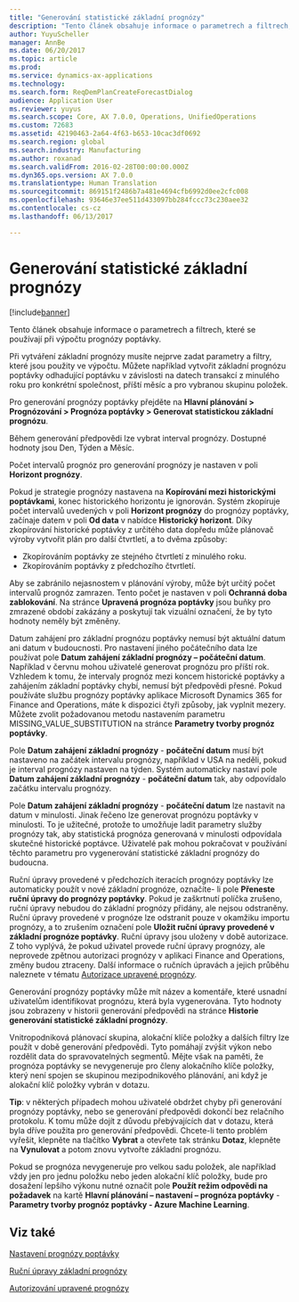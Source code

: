 ```yaml
---
title: "Generování statistické základní prognózy"
description: "Tento článek obsahuje informace o parametrech a filtrech, které se používají při výpočtu prognózy poptávky."
author: YuyuScheller
manager: AnnBe
ms.date: 06/20/2017
ms.topic: article
ms.prod: 
ms.service: dynamics-ax-applications
ms.technology: 
ms.search.form: ReqDemPlanCreateForecastDialog
audience: Application User
ms.reviewer: yuyus
ms.search.scope: Core, AX 7.0.0, Operations, UnifiedOperations
ms.custom: 72683
ms.assetid: 42190463-2a64-4f63-b653-10cac3df0692
ms.search.region: global
ms.search.industry: Manufacturing
ms.author: roxanad
ms.search.validFrom: 2016-02-28T00:00:00.000Z
ms.dyn365.ops.version: AX 7.0.0
ms.translationtype: Human Translation
ms.sourcegitcommit: 869151f2486b7a481e4694cfb6992d0ee2cfc008
ms.openlocfilehash: 93646e37ee511d433097bb284fccc73c230aee32
ms.contentlocale: cs-cz
ms.lasthandoff: 06/13/2017

---
```


# <a name="generate-a-statistical-baseline-forecast"></a>Generování statistické základní prognózy

[!include[banner](../includes/banner.md)]


Tento článek obsahuje informace o parametrech a filtrech, které se používají při výpočtu prognózy poptávky. 

Při vytváření základní prognózy musíte nejprve zadat parametry a filtry, které jsou použity ve výpočtu. Můžete například vytvořit základní prognózu poptávky odhadující poptávku v závislosti na datech transakcí z minulého roku pro konkrétní společnost, příští měsíc a pro vybranou skupinu položek. 

Pro generování prognózy poptávky přejděte na **Hlavní plánování &gt; Prognózování &gt; Prognóza poptávky &gt; Generovat statistickou základní prognózu**. 

Během generování předpovědi lze vybrat interval prognózy. Dostupné hodnoty jsou Den, Týden a Měsíc. 

Počet intervalů prognóz pro generování prognózy je nastaven v poli **Horizont prognózy**. 

Pokud je strategie prognózy nastavena na **Kopírování mezi historickými poptávkami**, konec historického horizontu je ignorován. Systém zkopíruje počet intervalů uvedených v poli **Horizont prognózy** do prognózy poptávky, začínaje datem v poli **Od data** v nabídce **Historický horizont**. Díky zkopírování historické poptávky z určitého data dopředu může plánovač výroby vytvořit plán pro další čtvrtletí, a to dvěma způsoby:

-   Zkopírováním poptávky ze stejného čtvrtletí z minulého roku.
-   Zkopírováním poptávky z předchozího čtvrtletí.

Aby se zabránilo nejasnostem v plánování výroby, může být určitý počet intervalů prognóz zamrazen. Tento počet je nastaven v poli **Ochranná doba zablokování**. Na stránce **Upravená prognóza poptávky** jsou buňky pro zmrazené období zakázány a poskytují tak vizuální označení, že by tyto hodnoty neměly být změněny. 

Datum zahájení pro základní prognózu poptávky nemusí být aktuální datum ani datum v budoucnosti. Pro nastavení jiného počátečního data lze používat pole **Datum zahájení základní prognózy – počáteční datum**. Například v červnu mohou uživatelé generovat prognózu pro příští rok. Vzhledem k tomu, že intervaly prognóz mezi koncem historické poptávky a zahájením základní poptávky chybí, nemusí být předpovědi přesné. Pokud používáte službu prognózy poptávky aplikace Microsoft Dynamics 365 for Finance and Operations, máte k dispozici čtyři způsoby, jak vyplnit mezery. Můžete zvolit požadovanou metodu nastavením parametru MISSING\_VALUE\_SUBSTITUTION na stránce **Parametry tvorby prognóz poptávky**. 

Pole **Datum zahájení základní prognózy** - **počáteční datum** musí být nastaveno na začátek intervalu prognózy, například v USA na neděli, pokud je interval prognózy nastaven na týden. Systém automaticky nastaví pole **Datum zahájení základní prognózy** - **počáteční datum** tak, aby odpovídalo začátku intervalu prognózy. 

Pole **Datum zahájení základní prognózy** - **počáteční datum** lze nastavit na datum v minulosti. Jinak řečeno lze generovat prognózu poptávky v minulosti. To je užitečné, protože to umožňuje ladit parametry služby prognózy tak, aby statistická prognóza generovaná v minulosti odpovídala skutečné historické poptávce. Uživatelé pak mohou pokračovat v používání těchto parametru pro vygenerování statistické základní prognózy do budoucna. 

Ruční úpravy provedené v předchozích iteracích prognózy poptávky lze automaticky použít v nové základní prognóze, označíte- li pole **Přeneste ruční úpravy do prognózy poptávky**. Pokud je zaškrtnutí políčka zrušeno, ruční úpravy nebudou do základní prognózy přidány, ale nejsou odstraněny. Ruční úpravy provedené v prognóze lze odstranit pouze v okamžiku importu prognózy, a to zrušením označení pole **Uložit ruční úpravy provedené v základní prognóze poptávky**. Ruční úpravy jsou uloženy v době autorizace. Z toho vyplývá, že pokud uživatel provede ruční úpravy prognózy, ale neprovede zpětnou autorizaci prognózy v aplikaci Finance and Operations, změny budou ztraceny. Další informace o ručních úpravách a jejich průběhu naleznete v tématu [Autorizace upravené prognózy](authorize-adjusted-forecast.md). 

Generování prognózy poptávky může mít název a komentáře, které usnadní uživatelům identifikovat prognózu, která byla vygenerována. Tyto hodnoty jsou zobrazeny v historii generování předpovědi na stránce **Historie generování statistické základní prognózy**. 

Vnitropodniková plánovací skupina, alokační klíče položky a dalších filtry lze použít v době generování předpovědi. Tyto pomáhají zvýšit výkon nebo rozdělit data do spravovatelných segmentů. Mějte však na paměti, že prognóza poptávky se nevygeneruje pro členy alokačního klíče položky, který není spojen se skupinou mezipodnikového plánování, ani když je alokační klíč položky vybrán v dotazu. 

**Tip**: v některých případech mohou uživatelé obdržet chyby při generování prognózy poptávky, nebo se generování předpovědi dokončí bez relačního protokolu. K tomu může dojít z důvodu přebývajících dat v dotazu, která byla dříve použita pro generování předpovědi. Chcete-li tento problém vyřešit, klepněte na tlačítko **Vybrat** a otevřete tak stránku **Dotaz**, klepněte na **Vynulovat** a potom znovu vytvořte základní prognózu. 

Pokud se prognóza nevygeneruje pro velkou sadu položek, ale například vždy jen pro jednu položku nebo jeden alokační klíč položky, bude pro dosažení lepšího výkonu nutné označit pole **Použít režim odpovědi na požadavek** na kartě **Hlavní plánování – nastavení – prognóza poptávky** - **Parametry tvorby prognóz poptávky - Azure Machine Learning**.

<a name="see-also"></a>Viz také
--------

[Nastavení prognózy poptávky](demand-forecasting-setup.md)

[Ruční úpravy základní prognózy](manual-adjustments-baseline-forecast.md)

[Autorizování upravené prognózy](authorize-adjusted-forecast.md)




